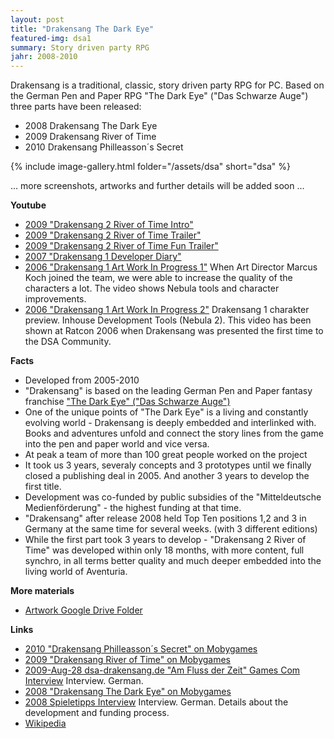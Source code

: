```yaml
---
layout: post
title: "Drakensang The Dark Eye"
featured-img: dsa1
summary: Story driven party RPG
jahr: 2008-2010
---
```

Drakensang is a traditional, classic,  story driven party RPG for PC. Based on the German Pen and Paper RPG "The Dark Eye" ("Das Schwarze Auge") three parts have been released:

* 2008 Drakensang The Dark Eye 
* 2009 Drakensang River of Time
* 2010 Drakensang Philleasson´s Secret


{% include image-gallery.html folder="/assets/dsa" short="dsa" %}



... more screenshots, artworks and further details will be added soon ...

**Youtube**
* [2009 "Drakensang 2 River of Time Intro"](https://youtu.be/A-VHUPkTvkQ)
* [2009 "Drakensang 2 River of Time Trailer"](https://youtu.be/N766n2op7CU)
* [2009 "Drakensang 2 River of Time Fun Trailer"](https://youtu.be/hGvqq0CNwfI)
* [2007 "Drakensang 1 Developer Diary"](https://youtu.be/kSVskLEIGFo)
* [2006 "Drakensang 1 Art Work In Progress 1"](https://youtu.be/R0LUHFQr59M) When Art Director Marcus Koch joined the team, we were able to increase the quality of the characters a lot. The video shows Nebula tools and character improvements.
* [2006 "Drakensang 1 Art Work In Progress 2"](https://youtu.be/H12SNTXEvp4) Drakensang 1 charakter preview. Inhouse Development Tools (Nebula 2). This video has been shown at Ratcon 2006 when Drakensang was presented the first time to the DSA Community.


**Facts**
* Developed from 2005-2010
* "Drakensang" is based on the leading German Pen and Paper fantasy franchise ["The Dark Eye" ("Das Schwarze Auge")](https://ulisses-spiele.de/spielsysteme/dsa5/)
* One of the unique points of "The Dark Eye" is a living and constantly evolving world -   Drakensang is deeply embedded and interlinked with. Books and adventures unfold and connect the story lines from the game into the pen and paper world and vice versa.
* At peak a team of more than 100 great people worked on the project
* It took us 3 years, severaly concepts and 3 prototypes until we finally closed a publishing deal in 2005. And another 3 years to develop the first title.
* Development was co-funded by public subsidies of the "Mitteldeutsche Medienförderung" - the highest funding at that time.
* "Drakensang" after release 2008 held Top Ten positions 1,2 and 3  in Germany at the same time for several weeks. (with 3 different editions)
* While the first part took 3 years to develop - "Drakensang 2 River of Time" was developed within only 18 months, with more content, full synchro, in all terms better quality and much deeper embedded into the living world of Aventuria.

**More materials**
* [Artwork Google Drive Folder](https://drive.google.com/drive/folders/0B1PLqWp1_kwwMTRPOW9EblNkeUk?resourcekey=0-Z_yfhAhAQiyGmGUVJUJqUA&usp=sharing)


**Links**
* [2010 "Drakensang Philleasson´s Secret"  on Mobygames](https://www.mobygames.com/game/windows/drakensang-phileassons-secret)
* [2009 "Drakensang River of Time"  on Mobygames](https://www.mobygames.com/game/windows/drakensang-the-river-of-time)
* [2009-Aug-28  dsa-drakensang.de "Am Fluss der Zeit" Games Com Interview](https://www.dsa-drakensang.de/?go=GamesComInterview1) Interview. German.
* [2008 "Drakensang The Dark Eye" on Mobygames](https://www.mobygames.com/game/windows/dark-eye-drakensang)
* [2008 Spieletipps Interview](https://www.spieletipps.de/artikel/1712/1/) Interview. German. Details about the development and funding process.
* [Wikipedia](https://en.wikipedia.org/wiki/Drakensang:_The_Dark_Eye)

